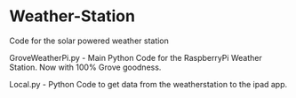 # Weather-Station
Code for the solar powered weather station

GroveWeatherPi.py - Main Python Code for the RaspberryPi Weather Station. Now with 100% Grove goodness.

Local.py - Python Code to get data from the weatherstation to the ipad app.
